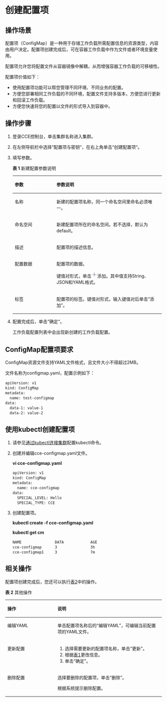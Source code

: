 # 创建配置项<a name="cce_10_0152"></a>

## 操作场景<a name="section36448505316"></a>

配置项（ConfigMap）是一种用于存储工作负载所需配置信息的资源类型，内容由用户决定。配置项创建完成后，可在容器工作负载中作为文件或者环境变量使用。

配置项允许您将配置文件从容器镜像中解耦，从而增强容器工作负载的可移植性。

配置项价值如下：

-   使用配置项功能可以帮您管理不同环境、不同业务的配置。
-   方便您部署相同工作负载的不同环境，配置文件支持多版本，方便您进行更新和回滚工作负载。
-   方便您快速将您的配置以文件的形式导入到容器中。

## 操作步骤<a name="section18512531861"></a>

1.  登录CCE控制台，单击集群名称进入集群。
2.  在左侧导航栏中选择“配置项与密钥“，在右上角单击“创建配置项“。
3.  填写参数。

    **表 1**  新建配置参数说明

    <a name="table16321825732"></a>
    <table><thead align="left"><tr id="row173212251235"><th class="cellrowborder" valign="top" width="28.000000000000004%" id="mcps1.2.3.1.1"><p id="p43211725338"><a name="p43211725338"></a><a name="p43211725338"></a>参数</p>
    </th>
    <th class="cellrowborder" valign="top" width="72%" id="mcps1.2.3.1.2"><p id="p0322102516320"><a name="p0322102516320"></a><a name="p0322102516320"></a>参数说明</p>
    </th>
    </tr>
    </thead>
    <tbody><tr id="row163229255313"><td class="cellrowborder" valign="top" width="28.000000000000004%" headers="mcps1.2.3.1.1 "><p id="p1232219251339"><a name="p1232219251339"></a><a name="p1232219251339"></a>名称</p>
    </td>
    <td class="cellrowborder" valign="top" width="72%" headers="mcps1.2.3.1.2 "><p id="p173227259312"><a name="p173227259312"></a><a name="p173227259312"></a>新建的配置项名称，同一个命名空间里命名必须唯一。</p>
    </td>
    </tr>
    <tr id="row111551253912"><td class="cellrowborder" valign="top" width="28.000000000000004%" headers="mcps1.2.3.1.1 "><p id="p51551451293"><a name="p51551451293"></a><a name="p51551451293"></a>命名空间</p>
    </td>
    <td class="cellrowborder" valign="top" width="72%" headers="mcps1.2.3.1.2 "><p id="p216414418190"><a name="p216414418190"></a><a name="p216414418190"></a>新建配置项所在的命名空间。若不选择，默认为default。</p>
    </td>
    </tr>
    <tr id="row1535723154615"><td class="cellrowborder" valign="top" width="28.000000000000004%" headers="mcps1.2.3.1.1 "><p id="p83591731124620"><a name="p83591731124620"></a><a name="p83591731124620"></a>描述</p>
    </td>
    <td class="cellrowborder" valign="top" width="72%" headers="mcps1.2.3.1.2 "><p id="p1736012314462"><a name="p1736012314462"></a><a name="p1736012314462"></a>配置项的描述信息。</p>
    </td>
    </tr>
    <tr id="row133224252315"><td class="cellrowborder" valign="top" width="28.000000000000004%" headers="mcps1.2.3.1.1 "><p id="p23228259314"><a name="p23228259314"></a><a name="p23228259314"></a>配置数据</p>
    </td>
    <td class="cellrowborder" valign="top" width="72%" headers="mcps1.2.3.1.2 "><p id="p085820352295"><a name="p085820352295"></a><a name="p085820352295"></a>配置项的数据。</p>
    <p id="p15328144616261"><a name="p15328144616261"></a><a name="p15328144616261"></a>键值对形式，单击<a name="image12816235293"></a><a name="image12816235293"></a><span><img id="image12816235293" src="figures/zh-cn_image_0000001205757902.png" width="18.9525" height="21.106169"></span>添加。其中值支持String、JSON和YAML格式。</p>
    </td>
    </tr>
    <tr id="row123142814330"><td class="cellrowborder" valign="top" width="28.000000000000004%" headers="mcps1.2.3.1.1 "><p id="p17322225134"><a name="p17322225134"></a><a name="p17322225134"></a>标签</p>
    </td>
    <td class="cellrowborder" valign="top" width="72%" headers="mcps1.2.3.1.2 "><p id="p055041093119"><a name="p055041093119"></a><a name="p055041093119"></a>配置项的标签。键值对形式，输入键值对后单击<span class="uicontrol" id="uicontrol9702173611313"><a name="uicontrol9702173611313"></a><a name="uicontrol9702173611313"></a>“添加”</span>。</p>
    </td>
    </tr>
    </tbody>
    </table>

4.  配置完成后，单击“确定“。

    工作负载配置列表中会出现新创建的工作负载配置。


## ConfigMap配置项要求<a name="section66903416102"></a>

ConfigMap资源文件支持YAML文件格式，且文件大小不得超过2MB。

文件名称为configmap.yaml，配置示例如下：

```
apiVersion: v1
kind: ConfigMap
metadata:
  name: test-configmap
data:
  data-1: value-1
  data-2: value-2
```

## 使用kubectl创建配置项<a name="section639712716372"></a>

1.  请参见[通过kubectl连接集群](通过kubectl连接集群.md)配置kubectl命令。
2.  创建并编辑cce-configmap.yaml文件。

    **vi cce-configmap.yaml**

    ```
    apiVersion: v1
    kind: ConfigMap
    metadata:
      name: cce-configmap
    data:
      SPECIAL_LEVEL: Hello
      SPECIAL_TYPE: CCE
    ```

3.  创建配置项。

    **kubectl create -f cce-configmap.yaml**

    **kubectl get cm**

    ```
    NAME               DATA            AGE
    cce-configmap      3               3h
    cce-configmap1     3               7m
    ```


## 相关操作<a name="section359413445405"></a>

配置项创建完成后，您还可以执行[表2](#table1619535674020)中的操作。

**表 2**  其他操作

<a name="table1619535674020"></a>
<table><thead align="left"><tr id="row16740630125918"><th class="cellrowborder" valign="top" width="32%" id="mcps1.2.3.1.1"><p id="p17740730115914"><a name="p17740730115914"></a><a name="p17740730115914"></a>操作</p>
</th>
<th class="cellrowborder" valign="top" width="68%" id="mcps1.2.3.1.2"><p id="p1574018303592"><a name="p1574018303592"></a><a name="p1574018303592"></a>说明</p>
</th>
</tr>
</thead>
<tbody><tr id="row133318512019"><td class="cellrowborder" valign="top" width="32%" headers="mcps1.2.3.1.1 "><p id="p163331851201"><a name="p163331851201"></a><a name="p163331851201"></a>编辑YAML</p>
</td>
<td class="cellrowborder" valign="top" width="68%" headers="mcps1.2.3.1.2 "><p id="p1633314512016"><a name="p1633314512016"></a><a name="p1633314512016"></a>单击配置项名称后的<span class="uicontrol" id="uicontrol89896300203"><a name="uicontrol89896300203"></a><a name="uicontrol89896300203"></a>“编辑YAML”</span>，可编辑当前配置项的YAML文件。</p>
</td>
</tr>
<tr id="row12740103016592"><td class="cellrowborder" valign="top" width="32%" headers="mcps1.2.3.1.1 "><p id="p4740153012590"><a name="p4740153012590"></a><a name="p4740153012590"></a>更新配置</p>
</td>
<td class="cellrowborder" valign="top" width="68%" headers="mcps1.2.3.1.2 "><a name="ol187401330145919"></a><a name="ol187401330145919"></a><ol id="ol187401330145919"><li>选择需要更新的配置项名称，单击“更新”。</li><li>根据<a href="#table16321825732">表1</a>更改信息。</li><li>单击“确定”。</li></ol>
</td>
</tr>
<tr id="row874013304597"><td class="cellrowborder" valign="top" width="32%" headers="mcps1.2.3.1.1 "><p id="p17740330175915"><a name="p17740330175915"></a><a name="p17740330175915"></a>删除配置</p>
</td>
<td class="cellrowborder" valign="top" width="68%" headers="mcps1.2.3.1.2 "><p id="p13740630165914"><a name="p13740630165914"></a><a name="p13740630165914"></a>选择要删除的配置项，单击“删除”。</p>
<p id="p1574020307590"><a name="p1574020307590"></a><a name="p1574020307590"></a>根据系统提示删除配置。</p>
</td>
</tr>
</tbody>
</table>

